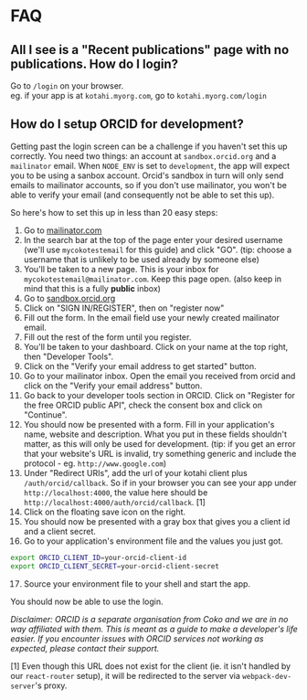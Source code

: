 # FAQ

## All I see is a "Recent publications" page with no publications. How do I login?

Go to `/login` on your browser.  
eg. if your app is at `kotahi.myorg.com`, go to `kotahi.myorg.com/login`

## How do I setup ORCID for development?

Getting past the login screen can be a challenge if you haven't set this up correctly. You need two things: an account at `sandbox.orcid.org` and a `mailinator` email. When `NODE_ENV` is set to `development`, the app will expect you to be using a sanbox account. Orcid's sandbox in turn will only send emails to mailinator accounts, so if you don't use mailinator, you won't be able to verify your email (and consequently not be able to set this up).

So here's how to set this up in less than 20 easy steps:

1. Go to [mailinator.com](mailinator.com)
2. In the search bar at the top of the page enter your desired username (we'll use `mycokotestemail` for this guide) and click "GO". (tip: choose a username that is unlikely to be used already by someone else)
3. You'll be taken to a new page. This is your inbox for `mycokotestemail@mailinator.com`. Keep this page open. (also keep in mind that this is a fully **public** inbox)
4. Go to [sandbox.orcid.org](sandbox.orcid.org)
5. Click on "SIGN IN/REGISTER", then on "register now"
6. Fill out the form. In the email field use your newly created mailinator email.
7. Fill out the rest of the form until you register.
8. You'll be taken to your dashboard. Click on your name at the top right, then "Developer Tools".
9. Click on the "Verify your email address to get started" button.
10. Go to your mailinator inbox. Open the email you received from orcid and click on the "Verify your email address" button.
11. Go back to your developer tools section in ORCID. Click on "Register for the free ORCID public API", check the consent box and click on "Continue".
12. You should now be presented with a form. Fill in your application's name, website and description. What you put in these fields shouldn't matter, as this will only be used for development. (tip: if you get an error that your website's URL is invalid, try something generic and include the protocol - eg. `http://www.google.com`)
13. Under "Redirect URIs", add the url of your kotahi client plus `/auth/orcid/callback`. So if in your browser you can see your app under `http://localhost:4000`, the value here should be `http://localhost:4000/auth/orcid/callback`. [1]
14. Click on the floating save icon on the right.
15. You should now be presented with a gray box that gives you a client id and a client secret.
16. Go to your application's environment file and the values you just got.

```sh
export ORCID_CLIENT_ID=your-orcid-client-id
export ORCID_CLIENT_SECRET=your-orcid-client-secret
```

17. Source your environment file to your shell and start the app.

You should now be able to use the login.

_Disclaimer: ORCID is a separate organisation from Coko and we are in no way affiliated with them. This is meant as a guide to make a developer's life easier. If you encounter issues with ORCID services not working as expected, please contact their support._

[1] Even though this URL does not exist for the client (ie. it isn't handled by our `react-router` setup), it will be redirected to the server via `webpack-dev-server`'s proxy.
